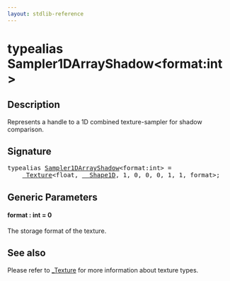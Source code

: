 ```yaml
---
layout: stdlib-reference
---
```


# typealias Sampler1DArrayShadow\<format:int\>

## Description

Represents a handle to a 1D combined texture-sampler for shadow comparison.

## Signature

<pre>
<span class='code_keyword'>typealias</span> <a href=".html" class="code_type">Sampler1DArrayShadow</a>&lt;format:<span class="code_keyword">int</span>&gt; = 
    <a href="../0texture-01/index.html" class="code_type">_Texture</a>&lt;<span class="code_keyword">float</span>, <a href="../0_shape1d-028/index.html" class="code_type">__Shape1D</a>, 1, 0, 0, 0, 1, 1, format&gt;;
</pre>

## Generic Parameters

####  <a id="decl-format"></a>format  : int = 0
The storage format of the texture.


## See also

Please refer to <span class='code'><a href="../0texture-01/index.html" class="code_type">_Texture</a></span> for more information about texture types.


